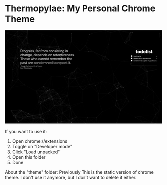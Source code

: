 # Thermopylae: My Personal Chrome Theme

![](./preview.png)

If you want to use it:

1. Open chrome://extensions
2. Toggle on "Developer mode"
3. Click "Load unpacked"
4. Open this folder
5. Done

About the "theme" folder: Previously This is the static version of chrome theme. I don't use it anymore, but I don't want to delete it either.
